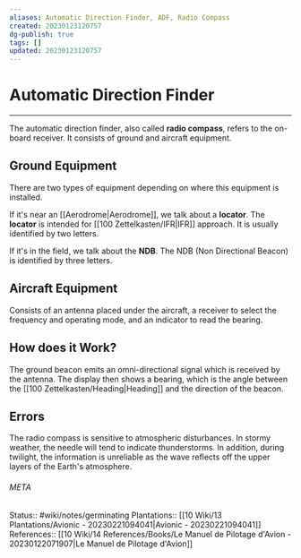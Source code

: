 ```yaml
---
aliases: Automatic Direction Finder, ADF, Radio Compass
created: 20230123120757
dg-publish: true
tags: []
updated: 20230123120757
---
```

# Automatic Direction Finder
---
The automatic direction finder, also called **radio compass**, refers to the on-board receiver. It consists of ground and aircraft equipment.

## Ground Equipment
There are two types of equipment depending on where this equipment is installed.

If it's near an [[Aerodrome\|Aerodrome]], we talk about a **locator**. The **locator** is intended for [[100 Zettelkasten/IFR\|IFR]] approach. It is usually identified by two letters.

If it's in the field, we talk about the **NDB**. The NDB (Non Directional Beacon) is identified by three letters.

## Aircraft Equipment
Consists of an antenna placed under the aircraft, a receiver to select the frequency and operating mode, and an indicator to read the bearing.

## How does it Work?
The ground beacon emits an omni-directional signal which is received by the antenna. The display then shows a bearing, which is the angle between the [[100 Zettelkasten/Heading\|Heading]] and the direction of the beacon.

## Errors
The radio compass is sensitive to atmospheric disturbances. In stormy weather, the needle will tend to indicate thunderstorms.
In addition, during twilight, the information is unreliable as the wave reflects off the upper layers of the Earth's atmosphere.



###### META
Status:: #wiki/notes/germinating 
Plantations:: [[10 Wiki/13 Plantations/Avionic - 20230221094041\|Avionic - 20230221094041]]
References:: [[10 Wiki/14 References/Books/Le Manuel de Pilotage d'Avion - 20230122071907\|Le Manuel de Pilotage d'Avion]]
